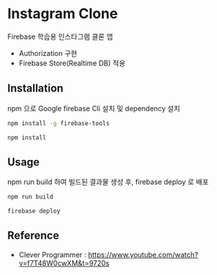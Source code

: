 # Instagram Clone

Firebase 학습용 인스타그램 클론 앱

- Authorization 구현
- Firebase Store(Realtime DB) 적용

## Installation

npm 으로 Google firebase Cli 설치 및 dependency 설치

```bash
npm install -g firebase-tools

npm install
```

## Usage

npm run build 하여 빌드된 결과물 생성 후, firebase deploy 로 배포

```bash
npm run build

firebase deploy
```

## Reference

- Clever Programmer : https://www.youtube.com/watch?v=f7T48W0cwXM&t=9720s
